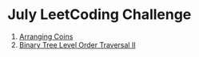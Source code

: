 # July LeetCoding Challenge

1. [Arranging Coins](https://leetcode.com/explore/featured/card/july-leetcoding-challenge/544/week-1-july-1st-july-7th/3377/)
2. [Binary Tree Level Order Traversal II](https://leetcode.com/explore/challenge/card/july-leetcoding-challenge/544/week-1-july-1st-july-7th/3378/)

